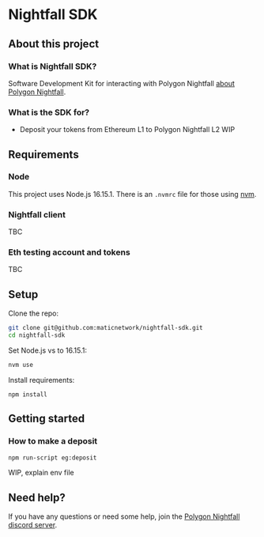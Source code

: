 # Nightfall SDK

## About this project

### What is Nightfall SDK?
Software Development Kit for interacting with Polygon Nightfall [about Polygon Nightfall](https://docs.polygon-nightfall.technology/).

### What is the SDK for?

- Deposit your tokens from Ethereum L1 to Polygon Nightfall L2
WIP

## Requirements

### Node
This project uses Node.js 16.15.1. There is an `.nvmrc` file for those using [nvm](https://github.com/nvm-sh/nvm).

### Nightfall client
TBC

### Eth testing account and tokens
TBC

## Setup

Clone the repo:

```bash
git clone git@github.com:maticnetwork/nightfall-sdk.git
cd nightfall-sdk
```

Set Node.js vs to 16.15.1:

```bash
nvm use
```

Install requirements:

```
npm install
```

## Getting started

### How to make a deposit

```bash
npm run-script eg:deposit
```
WIP, explain env file


## Need help?
If you have any questions or need some help, join the [Polygon Nightfall discord server](https://discord.com/invite/pZkC3JV2bR).
